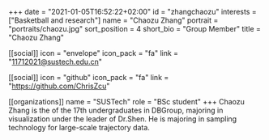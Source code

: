 +++
date = "2021-01-05T16:52:22+02:00"
id = "zhangchaozu"
interests = ["Basketball and research"]
name = "Chaozu Zhang"
portrait = "portraits/chaozu.jpg"
sort_position = 4
short_bio = "Group Member"
title = "Chaozu Zhang"

[[social]]
    icon = "envelope"
    icon_pack = "fa"
    link = "11712021@sustech.edu.cn"


[[social]]
    icon = "github"
    icon_pack = "fa"
    link = "https://github.com/ChrisZcu"

[[organizations]]
    name = "SUSTech"
    role = "BSc student"
+++
Chaozu Zhang is the of the 17th undergraduates in DBGroup, majoring in visualization under the leader of Dr.Shen. He is majoring in sampling technology for large-scale trajectory data.